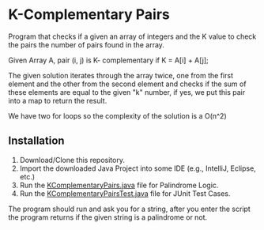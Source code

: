 # K-Complementary Pairs

Program that checks if a given an array of integers and the K value to check the pairs the number
of pairs found in the array.

Given Array A, pair (i, j) is K- complementary if K = A[i] + A[j];

The given solution iterates through the array twice, one from the first element and
the other from the second element and checks if the sum of these elements are equal
to the given "k" number, if yes, we put this pair into a map to return the result.

We have two for loops so the complexity of the solution is a O(n^2)

## Installation

1. Download/Clone this repository.
2. Import the downloaded Java Project into some IDE (e.g., IntelliJ, Eclipse, etc.)
3. Run the [KComplementaryPairs.java](src/com/myolnir/KComplementaryPairs.java) file for Palindrome Logic.
4. Run the [KComplementaryPairsTest.java](test/com/myolnir/KComplementaryPairsTest.java) file for JUnit Test Cases.


The program should run and ask you for a string, after you enter the script the program returns if
the given string is a palindrome or not.

